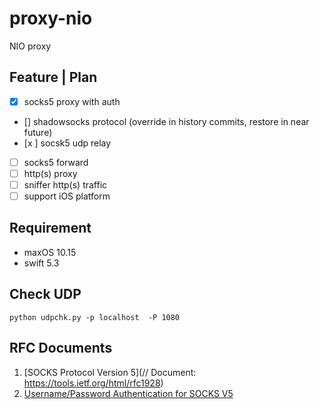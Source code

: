 # proxy-nio

NIO proxy

## Feature | Plan

- [x] socks5 proxy with auth
- [] shadowsocks protocol (override in history commits, restore in near future)
- [x ] socsk5 udp relay
- [ ] socks5 forward
- [ ] http(s) proxy
- [ ] sniffer http(s) traffic
- [ ] support iOS platform

## Requirement

* maxOS 10.15
* swift 5.3

## Check UDP

```shell
python udpchk.py -p localhost  -P 1080
```

## RFC Documents

1. [SOCKS Protocol Version 5](// Document: https://tools.ietf.org/html/rfc1928)
2. [Username/Password Authentication for SOCKS V5](https://tools.ietf.org/html/rfc1929)

